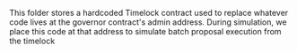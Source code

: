 This folder stores a hardcoded Timelock contract used to replace whatever code lives at the governor contract's admin address.
During simulation, we place this code at that address to simulate batch proposal execution from the timelock
